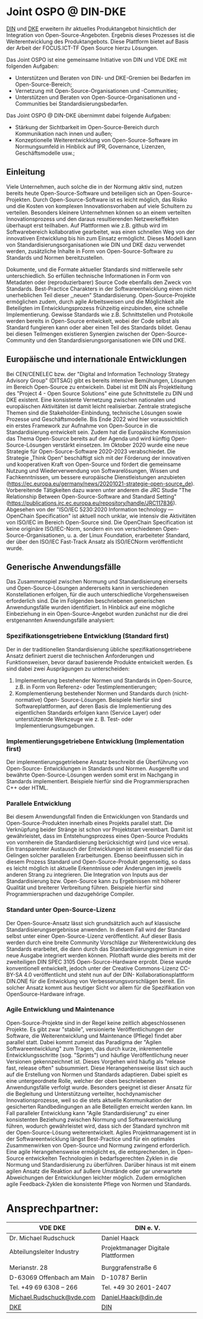 # Joint OSPO @ DIN-DKE

[DIN](https://www.din.de/) und [DKE](https://www.dke.de/) erweitern ihr aktuelles Produktangebot hinsichtlich der Integration von Open-Source-Angeboten. Ergebnis dieses Prozesses ist die Weiterentwicklung des Produktangebots. Diese Plattform bietet auf Basis der Arbeit der FOCUS.ICT-TF Open Source hierzu Lösungen.

Das Joint OSPO ist eine gemeinsame Initiative von DIN und VDE DKE mit folgenden Aufgaben:

- Unterstützen und Beraten von DIN- und DKE-Gremien bei Bedarfen im Open-Source-Bereich;
- Vernetzung mit Open-Source-Organisationen und -Communities;
- Unterstützen und Beraten von Open-Source-Organisationen und -Communities bei Standardisierungsbedarfen.


Das Joint OSPO @ DIN-DKE übernimmt dabei folgende Aufgaben:
-  Stärkung der Sichtbarkeit im Open-Source-Bereich durch Kommunikation nach innen und außen;
- Konzeptionelle Weiterentwicklung von Open-Source-Software im Normungsumfeld in Hinblick auf IPR, Governance, Lizenzen, Geschäftsmodelle usw.;




## Einleitung
Viele Unternehmen, auch solche die in der Normung aktiv sind, nutzen bereits heute Open-Source-Software und beteiligen sich an Open-Source-Projekten. Durch Open-Source-Software ist es leicht möglich, das Risiko und die Kosten von komplexen Innovationsvorhaben auf viele Schultern zu verteilen. Besonders kleinere Unternehmen können so an einem verteilten Innovationsprozess und den daraus resultierenden Netzwerkeffekten überhaupt erst teilhaben.
Auf Plattformen wie z.B. github wird im Softwarebereich kollaborative gearbeitet, was einen schnellen Weg von der innovativen Entwicklung bis hin zum Einsatz ermöglicht. Dieses Modell kann von Standardisierungsorganisationen wie DIN und DKE dazu verwendet werden, zusätzliche Inhalte in Form von Open-Source-Software zu Standards und Normen bereitzustellen.

Dokumente, und die Formate aktueller Standards sind mittlerweile sehr unterschiedlich. So erfüllen technische Informationen in Form von Metadaten oder (reproduzierbarer) Source Code ebenfalls den Zweck von Standards. Best-Practice Charakters in der Softwareentwicklung einen nicht unerheblichen Teil dieser ,,neuen" Standardisierung. Open-Source-Projekte ermöglichen zudem, durch agile Arbeitsweisen und die Möglichkeit alle Beteiligten im Entwicklungsprozess frühzeitig einzubinden, eine schnelle Implementierung. Gewisse Standards wie z.B. Schnittstellen und Protokolle werden bereits in Open-Source entwickelt, wobei der Code selbst als Standard fungieren kann oder aber einen Teil des Standards bildet. Genau bei diesen Teilmengen existieren Synergien zwischen der Open-Source-Community und den Standardisierungsorganisationen wie DIN und DKE.


## Europäische und internationale Entwicklungen
Bei CEN/CENELEC bzw. der "Digital and Information Technology Strategy Advisory Group" (DITSAG) gibt es bereits intensive Bemühungen, Lösungen im Bereich Open-Source zu entwickeln. Dabei ist mit DIN als Projektleitung des "Project 4 - Open Source Solutions" eine gute Schnittstelle zu DIN und DKE existent. Eine konsistente Vernetzung zwischen nationalen und europäischen Aktivitäten ist damit leicht realisierbar. Zentrale strategische 
Themen sind die Stakeholder-Einbindung, technische Lösungen sowie Prozesse und Geschäftsmodelle. Bis Ende 2022 wird hier voraussichtlich ein erstes Framework zur Aufnahme von Open-Source in die Standardisierung entwickelt sein.
Zudem hat die Europäische Kommission das Thema Open-Source bereits auf der Agenda und wird künftig Open-Source-Lösungen verstärkt einsetzen. Im Oktober 2020 wurde eine neue Strategie für Open-Source-Software 2020-2023 verabschiedet. Die Strategie „Think 
Open“ beschäftigt sich mit der Förderung der innovativen und kooperativen Kraft von 
Open-Source und fördert die gemeinsame Nutzung und Wiederverwendung von Softwarelösungen, Wissen und Fachkenntnissen, um bessere europäische Dienstleistungen anzubieten (https://ec.europa.eu/germany/news/20201021-strategie-open-source_de). Vorbereitende Tätigkeiten dazu waren unter anderem die JRC Studie "The Relationship 
Between Open-Source-Software and Standard Setting" 
(https://publications.jrc.ec.europa.eu/repository/handle/JRC117836).
Abgesehen von der "ISO/IEC 5230:2020 Information technology — OpenChain 
Specification" ist aktuell noch unklar, wie intensiv die Aktivitäten von ISO/IEC im Bereich Open-Source sind. Die OpenChain Specification ist keine originäre ISO/IEC-Norm, sondern ein von verschiedenen Open-Source-Organisationen, u. a. der Linux 
Foundation, erarbeiteter Standard, der über den ISO/IEC Fast-Track Ansatz als ISO/IECNorm veröffentlicht wurde.

## Generische Anwendungsfälle
Das Zusammenspiel zwischen Normung und Standardisierung einerseits und Open-Source-Lösungen andererseits kann in verschiedenen Konstellationen erfolgen, für die auch unterschiedliche Vorgehensweisen erforderlich sind. Die im Folgenden beschriebenen generischen Anwendungsfälle wurden identifiziert. In Hinblick auf eine mögliche Einbeziehung in ein Open-Source-Angebot wurden zunächst nur die drei erstgenannten Anwendungsfälle analysiert:

### Spezifikationsgetriebene Entwicklung (Standard first)
Der in der traditionellen Standardisierung übliche spezifikationsgetriebene Ansatz definiert zuerst die technischen Anforderungen und Funktionsweisen, bevor darauf basierende Produkte entwickelt werden. Es sind dabei zwei Ausprägungen zu unterscheiden:

1. Implementierung bestehender Normen und Standards in Open-Source, z.B. in Form von Referenz- oder Testimplementierungen;
1.	Komplementierung bestehender Normen und Standards durch (nicht-normative) Open-
Source-Lösungen. Beispiele hierfür sind Softwareplattformen, auf deren Basis die Implementierung des eigentlichen Standards erfolgen kann (Service Layer) oder unterstützende Werkzeuge wie z. B. Test- oder Implementierungsumgebungen.

### Implementierungsgetriebene Entwicklung (Implementation first)
Der implementierungsgetriebene Ansatz beschreibt die Überführung von Open-Source-
Entwicklungen in Standards und Normen. Ausgereifte und bewährte Open-Source-Lösungen werden somit erst im Nachgang in Standards implementiert. Beispiele hierfür sind die Programmiersprachen C++ oder HTML.

### Parallele Entwicklung
Bei diesem Anwendungsfall finden die Entwicklungen von Standards und Open-Source-Produkten innerhalb eines Projekts parallel statt. Die Verknüpfung beider Stränge ist schon vor Projektstart vereinbart. Damit ist gewährleistet, dass im Entstehungsprozess eines Open-Source Produkts von vornherein die Standardisierung berücksichtigt wird (und vice versa). Ein transparenter Austausch der Entwicklungen ist damit essenziell für das Gelingen solcher parallelen Erarbeitungen. Ebenso beeinflussen sich in diesem Prozess Standard und Open-Source-Produkt gegenseitig, so dass es leicht möglich ist aktuelle Erkenntnisse oder 
Änderungen im jeweils anderen Strang zu integrieren. Die Integration von Inputs aus der 
Standardisierung bzw. Open-Source kann zu Ergebnissen mit höherer Qualität und breiterer Verbreitung führen. Beispiele hierfür sind Programmiersprachen und dazugehörige Compiler.

### Standard unter Open-Source-Lizenz
Der Open-Source-Ansatz lässt sich grundsätzlich auch auf klassische 
Standardisierungsergebnisse anwenden. In diesem Fall wird der Standard selbst unter einer 
Open-Source-Lizenz veröffentlicht. Auf dieser Basis werden durch eine breite Community Vorschläge zur Weiterentwicklung des Standards erarbeitet, die dann durch das Standardisierungsgremium in eine neue Ausgabe integriert werden können.
Pilothaft wurde dies bereits mit der zweiteiligen DIN SPEC 3105 Open-Source-Hardware erprobt. Diese wurde konventionell entwickelt, jedoch unter der Creative 
Commons-Lizenz CC-BY-SA 4.0 veröffentlicht und steht nun auf der DIN-
Kollaborationsplattform DIN.ONE für die Entwicklung von Verbesserungsvorschlägen bereit.
Ein solcher Ansatz kommt aus heutiger Sicht vor allem für die Spezifikation von OpenSource-Hardware infrage.

### Agile Entwicklung und Maintenance
Open-Source-Projekte sind in der Regel keine zeitlich abgeschlossenen Projekte. Es gibt zwar "stabile", versionierte Veröffentlichungen der Software, die Weiterentwicklung und 
Maintenance (Pflege) findet aber parallel statt. Dabei kommt zumeist das Paradigma der 
"Agilen Softwareentwicklung" zum Tragen, das durch kurze, inkrementelle Entwicklungsschritte (sog. "Sprints") und häufige Veröffentlichung neuer Versionen gekennzeichnet ist. Dieses Vorgehen wird häufig als "release fast, release often" subsummiert.
Diese Herangehensweise lässt sich auch auf die Erstellung von Normen und Standards adaptieren. Dabei spielt es eine untergeordnete Rolle, welcher der oben beschriebenen Anwendungsfälle verfolgt wurde. Besonders geeignet ist dieser Ansatz für die Begleitung und Unterstützung verteilter, hochdynamischer Innovationsprozesse, weil so die stets aktuelle Kommunikation der gesicherten Randbedingungen an alle Beteiligten erreicht werden kann.
Im Fall paralleler Entwicklung kann "Agile Standardisierung" zu einer konsistenten Beziehung zwischen Normung und Softwareentwicklung führen, wodurch gewährleistet wird, dass sich der Standard synchron mit der Open-Source-Lösung weiterentwickelt.
Agiles Projektmanagement ist in der Softwareentwicklung längst Best-Practice und für ein optimales Zusammenwirken von Open-Source und Normung zwingend erforderlich. Eine agile Herangehensweise ermöglicht es, die entsprechenden, in Open-Source entwickelten Technologien in bedarfsgerechten Zyklen in die Normung und Standardisierung zu überführen. Darüber hinaus ist mit einem agilen Ansatz die Reaktion auf äußere Umstände oder gar unerwartete Abweichungen der Entwicklungen leichter möglich. Zudem ermöglichen agile Feedback-Zyklen die konsistente Pflege von Normen und Standards.


# Ansprechpartner:


| VDE  DKE |     DIN e. V.  |
|----------|-------------|
|Dr. Michael Rudschuck| Daniel Haack |
|Abteilungsleiter Industry | Projektmanager Digitale Plattformen |
|                          | |
|Merianstr. 28              | Burggrafenstraße 6 |
|D-63069 Offenbach am Main  | D-10787 Berlin |
|Tel. +49 69 6308 – 266     | Tel.  +49 30 2601-2407 |
|Michael.Rudschuck@vde.com  | Daniel.Haack@din.de |
| [DKE](http://www.dke.de)  | [DIN](http://din.de) |



